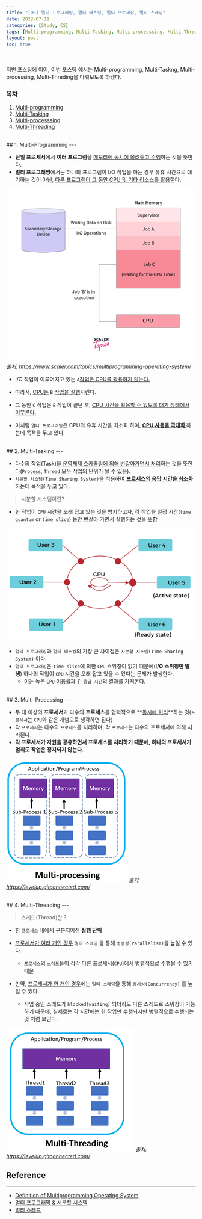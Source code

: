 ```yaml
---
title: "[OS] 멀티 프로그래밍, 멀티 태스킹, 멀티 프로세싱, 멀티 스레딩"
date: 2022-07-11
categories: [Study, CS]
tags: [Multi-programming, Multi-Tasking, Multi-processsing, Multi-Threading]
layout: post
toc: true
---
```


<br>
저번 포스팅에 이어, 이번 포스팅 에서는 Multi-programming, Multi-Taskng, Multi-processing, Multi-Threding을
다뤄보도록 하겠다.

### 목차
1. [Multi-programming](#1-multi-programming)
2. [Multi-Tasking](#2-multi-tasking)
3. [Multi-processsing](#3-multi-processing)
4. [Multi-Threading](#4-multi-threading)


<br>
## 1. Multi-Programming
---

- **단일 프로세서**에서 **여러 프로그램**을 <u>메모리에 동시에 올려놓고 수행</u>하는 것을 뜻한다.
- **멀티 프로그래밍**에서는 하나의 프로그램이 I/O 작업을 하는 경우 유휴 시간으로 대기하는 것이 아닌, <u>다른 프로그램이 그 동안 CPU 및 기타 리소스를 활용</u>한다.

![Multi-Programming](/assets/img/study/cs/multi-programming.png)
*출처: https://www.scaler.com/topics/multiprogramming-operating-system/*
- I/O 작업이 이루어지고 있는 `A`<u>작업은 CPU를 활용하지 않는다.</u>
- 따라서, <u>CPU는</u> `B` <u>작업을 실행</u>시킨다.
- 그 동안 `C` 작업은 `B` 작업이 끝난 후, <u>CPU 시간을 활용할 수 있도록 대기 상태에서 머무른다.</u>

- 이처럼 `멀티 프로그래밍`은 CPU의 유휴 시간을 최소화 하여, **<u>CPU 사용을 극대화 </u>** 하는데 목적을 두고 있다.

<br>
## 2. Multi-Tasking
---

- 다수의 작업(Task)을 <u>운영체제 스케줄링에 의해 번갈아가면서 처리</u>하는 것을 뜻한다(`Process`, `Thread` 모두 작업의 단위가 될 수 있음).
- `시분할 시스템(Time Sharing System)`을 적용하여 **<u>프로세스의 응답 시간을 최소화</u>** 하는데 목적을 두고 있다.

> 시분할 시스템이란?  

- 한 작업이 `CPU` 시간을 오래 잡고 있는 것을 방지하고자, 각 작업을 일정 시간(`time quantum` or `time slice`) 동안 번갈아 가면서 실행하는 것을 뜻함

![Time Sharing System](/assets/img/study/cs/time-sharing-system.png)

- `멀티 프로그래밍`과 `멀티 태스킹`의 가장 큰 차이점은 `시분할 시스템(Time Sharing System)` 이다.
- `멀티 프로그래밍`은 `time slice`에 의한 `CPU` 스위칭이 없기 때문에(**I/O 스위칭만 발생**) 하나의 작업이 `CPU` 시간을 오래 잡고 있을 수 있다는 문제가 발생한다.
  - 이는 높은 `CPU` 이용률과 긴 `응답 시간`의 결과를 가져온다.

<br>
## 3. Multi-Processing
---

- 두 대 이상의 **프로세서**가 다수의 **프로세스**를 협력적으로 **<u>동시에 처리</u>**하는 것(`프로세서`는 `CPU`와 같은 개념으로 생각하면 된다)
- 각 `프로세서`는 다수의 `프로세스`를 처리하며, 각 `프로세스`는 다수의 프로세서에 의해 처리된다.
- **각 프로세서가 자원을 공유하면서 프로세스를 처리하기 때문에, 하나의 프로세서가 멈춰도 작업은 정지되지 않는다.**

![Multi-Processing](/assets/img/study/cs/multi-processing.png)
*출처: https://levelup.gitconnected.com/*

<br>
## 4. Multi-Threading
---

> 스레드(Thread)란 ?

- 한 `프로세스` 내에서 구분지어진 **실행 단위**

- <u>프로세서가 여러 개인 경우</u> `멀티 스레딩` 을 통해 `병렬성(Parallelism)`을 높일 수 있다.
  - `프로세스`의 `스레드`들이 각각 다른 프로세서(`CPU`)에서 병렬적으로 수행될 수 있기 때문
- 만약, <u>프로세서가 한 개인 경우</u>에는 `멀티 스레딩`을 통해 `동시성(Concurrency)` 를 높일 수 있다.
  - 작업 중인 스레드가 `blocked(waiting)` 되더라도 다른 스레드로 스위칭이 가능하기 때문에, 실제로는 각 시간에는 한 작업만 수행되지만 병렬적으로 수행되는 것 처럼 보인다.

![Multi-Threading](/assets/img/study/cs/multi-threading.png)
*출처: https://levelup.gitconnected.com/*

## Reference
---
- [Definition of Multiprogramming Operating System](https://ecomputernotes.com/fundamental/disk-operating-system/multiprogramming-operating-system)
- [멀티 프로그래밍 & 시분할 시스템](https://velog.io/@profile_exe/%EC%9A%B4%EC%98%81%EC%B2%B4%EC%A0%9C-%EB%A9%80%ED%8B%B0-%ED%94%84%EB%A1%9C%EA%B7%B8%EB%9E%98%EB%B0%8D-%EC%8B%9C%EB%B6%84%ED%95%A0-%EC%8B%9C%EC%8A%A4%ED%85%9C)
- [멀티 스레드](https://rebro.kr/174?category=504670)
  